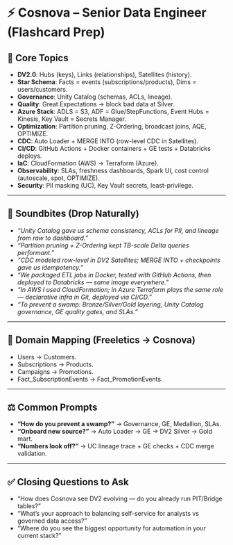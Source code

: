 # ⚡ Cosnova – Senior Data Engineer (Flashcard Prep)

## 🎯 Core Topics
- **DV2.0**: Hubs (keys), Links (relationships), Satellites (history).  
- **Star Schema**: Facts = events (subscriptions/products), Dims = users/customers.  
- **Governance**: Unity Catalog (schemas, ACLs, lineage).  
- **Quality**: Great Expectations → block bad data at Silver.  
- **Azure Stack**: ADLS = S3, ADF = Glue/StepFunctions, Event Hubs = Kinesis, Key Vault = Secrets Manager.  
- **Optimization**: Partition pruning, Z-Ordering, broadcast joins, AQE, OPTIMIZE.  
- **CDC**: Auto Loader + MERGE INTO (row-level CDC in Satellites).  
- **CI/CD**: GitHub Actions + Docker containers + GE tests + Databricks deploys.  
- **IaC**: CloudFormation (AWS) → Terraform (Azure).  
- **Observability**: SLAs, freshness dashboards, Spark UI, cost control (autoscale, spot, OPTIMIZE).  
- **Security**: PII masking (UC), Key Vault secrets, least-privilege.  

---

## 🎤 Soundbites (Drop Naturally)
- *“Unity Catalog gave us schema consistency, ACLs for PII, and lineage from raw to dashboard.”*  
- *“Partition pruning + Z-Ordering kept TB-scale Delta queries performant.”*  
- *“CDC modeled row-level in DV2 Satellites; MERGE INTO + checkpoints gave us idempotency.”*  
- *“We packaged ETL jobs in Docker, tested with GitHub Actions, then deployed to Databricks — same image everywhere.”*  
- *“In AWS I used CloudFormation; in Azure Terraform plays the same role — declarative infra in Git, deployed via CI/CD.”*  
- *“To prevent a swamp: Bronze/Silver/Gold layering, Unity Catalog governance, GE quality gates, and SLAs.”*  

---

## 🧩 Domain Mapping (Freeletics → Cosnova)
- Users → Customers.  
- Subscriptions → Products.  
- Campaigns → Promotions.  
- Fact_SubscriptionEvents → Fact_PromotionEvents.  

---

## ⚖️ Common Prompts
- **“How do you prevent a swamp?”** → Governance, GE, Medallion, SLAs.  
- **“Onboard new source?”** → Auto Loader → GE → DV2 Silver → Gold mart.  
- **“Numbers look off?”** → UC lineage trace + GE checks + CDC merge validation.  

---

## ✅ Closing Questions to Ask
- “How does Cosnova see DV2 evolving — do you already run PIT/Bridge tables?”  
- “What’s your approach to balancing self-service for analysts vs governed data access?”  
- “Where do you see the biggest opportunity for automation in your current stack?”  

